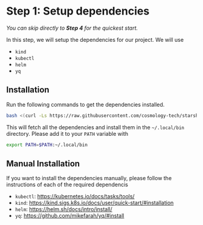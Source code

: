# **Step 1:** Setup dependencies

_You can skip directly to **Step 4** for the quickest start._

In this step, we will setup the dependencies for our project. We will use
* `kind`
* `kubectl`
* `helm`
* `yq`

## Installation
Run the following commands to get the dependencies installed.
```bash
bash <(curl -Ls https://raw.githubusercontent.com/cosmology-tech/starship/main/scripts/dev-setup.sh)
```

This will fetch all the dependencies and install them in the `~/.local/bin` directory.
Please add it to your `PATH` variable with
```bash
export PATH=$PATH:~/.local/bin
```

## Manual Installation
If you want to install the dependencies manually, please follow the instructions of each of
the required dependencis

* `kubectl`: https://kubernetes.io/docs/tasks/tools/
* `kind`: https://kind.sigs.k8s.io/docs/user/quick-start/#installation
* `helm`: https://helm.sh/docs/intro/install/
* `yq`: https://github.com/mikefarah/yq/#install
